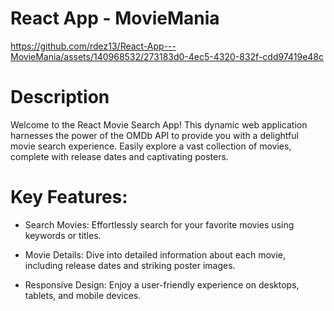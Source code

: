 # React App - MovieMania

https://github.com/rdez13/React-App---MovieMania/assets/140968532/273183d0-4ec5-4320-832f-cdd97419e48c

# Description
Welcome to the React Movie Search App! This dynamic web application harnesses the power of the OMDb API to provide you with a delightful movie search experience. Easily explore a vast collection of movies, complete with release dates and captivating posters. 

# Key Features:

- Search Movies: Effortlessly search for your favorite movies using keywords or titles.

- Movie Details: Dive into detailed information about each movie, including release dates and striking poster images.

- Responsive Design: Enjoy a user-friendly experience on desktops, tablets, and mobile devices.
